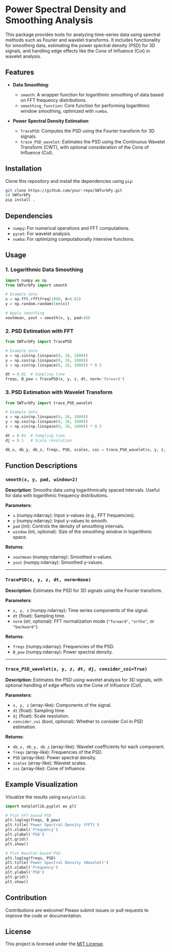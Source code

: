 
# Power Spectral Density and Smoothing Analysis

This package provides tools for analyzing time-series data using spectral methods such as Fourier and wavelet transforms. It includes functionality for smoothing data, estimating the power spectral density (PSD) for 3D signals, and handling edge effects like the Cone of Influence (CoI) in wavelet analysis.

## Features

- **Data Smoothing**:
  - `smooth`: A wrapper function for logarithmic smoothing of data based on FFT frequency distributions.
  - `smoothing_function`: Core function for performing logarithmic window smoothing, optimized with `numba`.

- **Power Spectral Density Estimation**:
  - `TracePSD`: Computes the PSD using the Fourier transform for 3D signals.
  - `trace_PSD_wavelet`: Estimates the PSD using the Continuous Wavelet Transform (CWT), with optional consideration of the Cone of Influence (CoI).

## Installation

Clone this repository and install the dependencies using `pip`:

```bash
git clone https://github.com/your-repo/SWTurbPy.git
cd SWTurbPy
pip install .
```

## Dependencies

- `numpy`: For numerical operations and FFT computations.
- `pycwt`: For wavelet analysis.
- `numba`: For optimizing computationally intensive functions.

## Usage

### 1. Logarithmic Data Smoothing

```python
import numpy as np
from SWTurbPy import smooth

# Example data
x = np.fft.rfftfreq(1000, d=0.01)
y = np.random.random(len(x))

# Apply smoothing
xoutmean, yout = smooth(x, y, pad=10)
```

### 2. PSD Estimation with FFT

```python
from SWTurbPy import TracePSD

# Example data
x = np.sin(np.linspace(0, 10, 1000))
y = np.cos(np.linspace(0, 10, 1000))
z = np.sin(np.linspace(0, 10, 1000)) * 0.5

dt = 0.01  # Sampling time
freqs, B_pow = TracePSD(x, y, z, dt, norm='forward')
```

### 3. PSD Estimation with Wavelet Transform

```python
from SWTurbPy import trace_PSD_wavelet

# Example data
x = np.sin(np.linspace(0, 10, 1000))
y = np.cos(np.linspace(0, 10, 1000))
z = np.sin(np.linspace(0, 10, 1000)) * 0.5

dt = 0.01  # Sampling time
dj = 0.1   # Scale resolution

db_x, db_y, db_z, freqs, PSD, scales, coi = trace_PSD_wavelet(x, y, z, dt, dj, consider_coi=True)
```

## Function Descriptions

### `smooth(x, y, pad, window=2)`

**Description**: Smooths data using logarithmically spaced intervals. Useful for data with logarithmic frequency distributions.

**Parameters**:
- `x` (numpy.ndarray): Input x-values (e.g., FFT frequencies).
- `y` (numpy.ndarray): Input y-values to smooth.
- `pad` (int): Controls the density of smoothing intervals.
- `window` (int, optional): Size of the smoothing window in logarithmic space.

**Returns**:
- `xoutmean` (numpy.ndarray): Smoothed x-values.
- `yout` (numpy.ndarray): Smoothed y-values.

---

### `TracePSD(x, y, z, dt, norm=None)`

**Description**: Estimates the PSD for 3D signals using the Fourier transform.

**Parameters**:
- `x, y, z` (numpy.ndarray): Time series components of the signal.
- `dt` (float): Sampling time.
- `norm` (str, optional): FFT normalization mode (`"forward"`, `"ortho"`, or `"backward"`).

**Returns**:
- `freqs` (numpy.ndarray): Frequencies of the PSD.
- `B_pow` (numpy.ndarray): Power spectral density.

---

### `trace_PSD_wavelet(x, y, z, dt, dj, consider_coi=True)`

**Description**: Estimates the PSD using wavelet analysis for 3D signals, with optional handling of edge effects via the Cone of Influence (CoI).

**Parameters**:
- `x, y, z` (array-like): Components of the signal.
- `dt` (float): Sampling time.
- `dj` (float): Scale resolution.
- `consider_coi` (bool, optional): Whether to consider CoI in PSD estimation.

**Returns**:
- `db_x, db_y, db_z` (array-like): Wavelet coefficients for each component.
- `freqs` (array-like): Frequencies of the PSD.
- `PSD` (array-like): Power spectral density.
- `scales` (array-like): Wavelet scales.
- `coi` (array-like): Cone of Influence.

## Example Visualization

Visualize the results using `matplotlib`:

```python
import matplotlib.pyplot as plt

# Plot FFT-based PSD
plt.loglog(freqs, B_pow)
plt.title('Power Spectral Density (FFT)')
plt.xlabel('Frequency')
plt.ylabel('PSD')
plt.grid()
plt.show()

# Plot Wavelet-based PSD
plt.loglog(freqs, PSD)
plt.title('Power Spectral Density (Wavelet)')
plt.xlabel('Frequency')
plt.ylabel('PSD')
plt.grid()
plt.show()
```

## Contribution

Contributions are welcome! Please submit issues or pull requests to improve the code or documentation.

## License

This project is licensed under the [MIT License](LICENSE).
